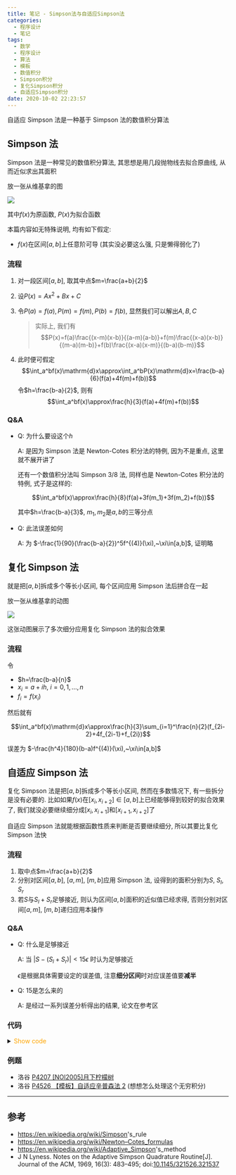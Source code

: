 ```yaml
---
title: 笔记 - Simpson法与自适应Simpson法
categories:
  - 程序设计
  - 笔记
tags:
  - 数学
  - 程序设计
  - 算法
  - 模板
  - 数值积分
  - Simpson积分
  - 复化Simpson积分
  - 自适应Simpson积分
date: 2020-10-02 22:23:57
---
```


自适应 Simpson 法是一种基于 Simpson 法的数值积分算法

<!-- more -->

## Simpson 法

Simpson 法是一种常见的数值积分算法, 其思想是用几段抛物线去拟合原曲线, 从而近似求出其面积

放一张从维基拿的图

![](1.png)

其中$f(x)$为原函数, $P(x)$为拟合函数

本篇内容如无特殊说明, 均有如下假定:

- $f(x)$在区间$[a,b]$上任意阶可导 (其实没必要这么强, 只是懒得弱化了)

### 流程

1. 对一段区间$[a,b]$, 取其中点$m=\frac{a+b}{2}$
1. 设$P(x)=Ax^2+Bx+C$
1. 令$P(a)=f(a), P(m)=f(m), P(b)=f(b)$, 显然我们可以解出$A,B,C$

   > 实际上, 我们有
   > $$P(x)=f(a)\frac{(x-m)(x-b)}{(a-m)(a-b)}+f(m)\frac{(x-a)(x-b)}{(m-a)(m-b)}+f(b)\frac{(x-a)(x-m)}{(b-a)(b-m)}$$

1. 此时便可假定
   $$\int_a^bf(x)\mathrm{d}x\approx\int_a^bP(x)\mathrm{d}x=\frac{b-a}{6}(f(a)+4f(m)+f(b))$$
   令$h=\frac{b-a}{2}$, 则有
   $$\int_a^bf(x)\approx\frac{h}{3}(f(a)+4f(m)+f(b))$$

### Q&A

- Q: 为什么要设这个$h$

  A: 是因为 Simpson 法是 Newton-Cotes 积分法的特例, 因为不是重点, 这里就不展开讲了

  还有一个数值积分法叫 Simpson 3/8 法, 同样也是 Newton-Cotes 积分法的特例, 式子是这样的:

  $$\int_a^bf(x)\approx\frac{h}{8}(f(a)+3f(m_1)+3f(m_2)+f(b))$$

  其中$h=\frac{b-a}{3}$, $m_1,m_2$是$a,b$的三等分点

- Q: 此法误差如何

  A: 为 $-\frac{1}{90}(\frac{b-a}{2})^5f^{(4)}(\xi),~\xi\in[a,b]$, 证明略

## 复化 Simpson 法

就是把$[a,b]$拆成多个等长小区间, 每个区间应用 Simpson 法后拼合在一起

放一张从维基拿的动图

![](2.gif)

这张动图展示了多次细分应用复化 Simpson 法的拟合效果

### 流程

令

- $h=\frac{b-a}{n}$
- $x_i=a+ih,~i=0,1,...,n$
- $f_i=f(x_i)$

然后就有

$$\int_a^bf(x)\mathrm{d}x\approx\frac{h}{3}\sum_{i=1}^\frac{n}{2}(f_{2i-2}+4f_{2i-1}+f_{2i})$$

误差为 $-\frac{h^4}{180}(b-a)f^{(4)}(\xi),~\xi\in[a,b]$

## 自适应 Simpson 法

复化 Simpson 法是把$[a,b]$拆成多个等长小区间, 然而在多数情况下, 有一些拆分是没有必要的. 比如如果$f(x)$在$[x_i,x_{i+2}]\in[a,b]$上已经能够得到较好的拟合效果了, 我们就没必要继续细分成$[x_i,x_{i+1}]$和$[x_{i+1},x_{i+2}]$了

自适应 Simpson 法就能根据函数性质来判断是否要继续细分, 所以其要比复化 Simpson 法快

### 流程

1. 取中点$m=\frac{a+b}{2}$
1. 分别对区间$[a,b]$, $[a,m]$, $[m,b]$应用 Simpson 法, 设得到的面积分别为$S$, $S_l$, $S_r$
1. 若$S$与$S_l+S_r$足够接近, 则认为区间$[a,b]$面积的近似值已经求得, 否则分别对区间$[a,m]$, $[m,b]$递归应用本操作

### Q&A

- Q: 什么是足够接近

  A: 当 $|S-(S_l+S_r)|<15\epsilon$ 时认为足够接近

  $\epsilon$是根据具体需要设定的误差值, 注意**细分区间**时对应误差值要**减半**

- Q: $15$是怎么来的

  A: 是经过一系列误差分析得出的结果, 论文在参考区

### 代码

<details>
<summary><font color='orange'>Show code</font></summary>

```cpp
double F(double num) {
    //按需补充
}
double simpson(double a, double b) {
    double mid = (a + b) / 2;
    return (F(a) + 4 * F(mid) + F(b)) * (b - a) / 6;
}
double asr(double a, double b, double eps, double S) {
    double mid = (a + b) / 2;
    double S_l = simpson(a, mid), S_r = simpson(mid, b);
    if (abs(S_l + S_r - S) <= 15 * eps) return S_l + S_r + (S_l + S_r - S) / 15;
    return asr(a, mid, eps / 2, S_l) + asr(mid, b, eps / 2, S_r);  //注意eps要减半
}
```

</details>

### 例题

- 洛谷 [P4207 [NOI2005]月下柠檬树](https://www.luogu.com.cn/problem/P4207)
- 洛谷 [P4526 【模板】自适应辛普森法 2](https://www.luogu.com.cn/problem/P4526) (想想怎么处理这个无穷积分)

---

## 参考

- <https://en.wikipedia.org/wiki/Simpson>'s_rule
- <https://en.wikipedia.org/wiki/Newton–Cotes_formulas>
- <https://en.wikipedia.org/wiki/Adaptive_Simpson>'s_method
- J N Lyness. Notes on the Adaptive Simpson Quadrature Routine[J]. Journal of the ACM, 1969, 16(3): 483–495; doi:[10.1145/321526.321537](https://doi.org/10.1145%2F321526.321537)
